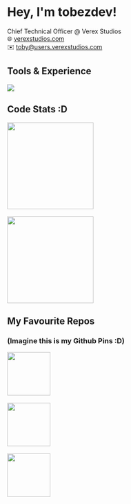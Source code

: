 # Hey, I'm tobezdev!

Chief Technical Officer @ Verex Studios<br>
🌐 [verexstudios.com](https://verexstudios.com/)<br>
✉️ [toby@users.verexstudios.com](mailto:toby@users.verexstudios.com)<br>


## Tools & Experience
<a align="center" href="https://verexstudios.com/" target="_blank">
    <img src="https://skillicons.dev/icons?i=anaconda,androidstudio,apple,arduino,astro,atom,aws,azure,bash,blender,bun,cloudflare,css,debian,discord,bots,discordjs,eclipse,fastapi,figma,firebase,flask,gcp,git,github,githubactions,gmail,go,godot,html,htmx,idea,java,js,linkedin,linux,md,mongodb,mysql,netlify,nextjs,nginx,npm,php,pnpm,powershell,pycharm,py,raspberrypi,react,regex,replit,sqlite,stackoverflow,sublime,swift,tailwind,tensorflow,twitter,ts,ubuntu,unity,unreal,vercel,vscode,windows&theme=dark&perline=22" />
</a>


## Code Stats :D
<a href="https://tobez.dev/" align="center">
  <img height=200 align="center" src="https://github-readme-stats.vercel.app/api?username=tobezdev&theme=transparent" />
  <br>
  <br>
  <img height=200 align="center" src="https://github-readme-stats.vercel.app/api/top-langs/?username=tobezdev&theme=transparent" />
</a>

## My Favourite Repos
### (Imagine this is my Github Pins :D)

<p align="left">
  <a href="https://github.com/discord/discord-api-docs" target="_blank">
    <img height=100 align="center" src="https://github-readme-stats.vercel.app/api/pin/?username=discord&repo=discord-api-docs&theme=transparent" />
  </a>
  <br>
  <br>
  <a href="https://github.com/is-a-dev/register" target="_blank">
    <img height=100 align="center" src="https://github-readme-stats.vercel.app/api/pin/?username=is-a-dev&repo=register&theme=transparent" />
  </a>
  <br>
  <br>
  <a href="https://github.com/tobezdev/python-preferred" target="_blank">
    <img height=100 align="center" src="https://github-readme-stats.vercel.app/api/pin/?username=tobezdev&repo=python-preferred&theme=transparent" />
  </a>
</p>
